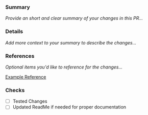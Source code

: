 ### Summary
_Provide an short and clear summary of your changes in this PR..._

### Details
_Add more context to your summary to describe the changes..._

### References
_Optional items you'd like to reference for the changes..._

[Example Reference](www.ninite.com)

### Checks
- [ ] Tested Changes
- [ ] Updated ReadMe if needed for proper documentation
